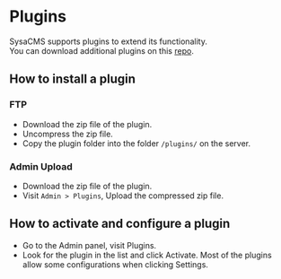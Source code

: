 # Plugins
SysaCMS supports plugins to extend its functionality.     
You can download additional plugins on this [repo](https://github.com/BoidCMS/plugins).

## How to install a plugin

### FTP
- Download the zip file of the plugin.
- Uncompress the zip file.
- Copy the plugin folder into the folder `/plugins/` on the server.

### Admin Upload
- Download the zip file of the plugin.
- Visit `Admin > Plugins`, Upload the compressed zip file.

## How to activate and configure a plugin
- Go to the Admin panel, visit Plugins.
- Look for the plugin in the list and click Activate.
Most of the plugins allow some configurations when clicking Settings.
